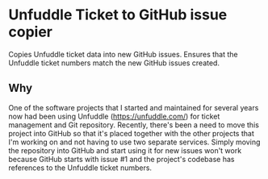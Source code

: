 # Unfuddle Ticket to GitHub issue copier
Copies Unfuddle ticket data into new GitHub issues. Ensures that the Unfuddle ticket numbers match the new GitHub issues created.

## Why
One of the software projects that I started and maintained for several years now had been using Unfuddle (https://unfuddle.com/) for ticket management and Git repository.
Recently, there's been a need to move this project into GitHub so that it's placed together with the other projects that I'm working on and not having to use two separate services.
Simply moving the repository into GitHub and start using it for new issues won't work because GitHub starts with issue #1 and the project's codebase has references to the Unfuddle ticket numbers.



